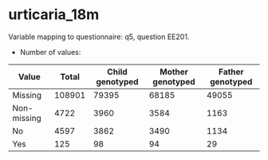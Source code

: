 # urticaria_18m
Variable mapping to questionnaire: q5, question EE201.
- Number of values:

| Value | Total | Child genotyped | Mother genotyped | Father genotyped |
| ----- | ----- | --------------- | ---------------- | ---------------- |
| Missing | 108901 | 79395 | 68185 | 49055 |
| Non-missing | 4722 | 3960 | 3584 | 1163 |
| No | 4597 | 3862 | 3490 |1134 |
| Yes | 125 | 98 | 94 |29 |



